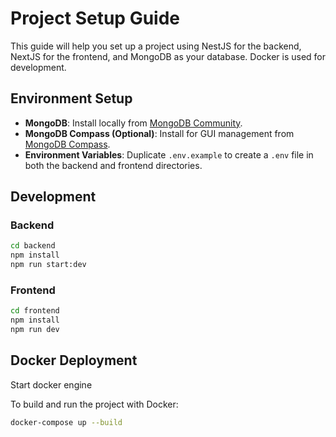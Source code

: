 # Project Setup Guide

This guide will help you set up a project using NestJS for the backend, NextJS for the frontend, and MongoDB as your database. Docker is used for development.

## Environment Setup

- **MongoDB**: Install locally from [MongoDB Community](https://www.mongodb.com/try/download/community).
- **MongoDB Compass (Optional)**: Install for GUI management from [MongoDB Compass](https://www.mongodb.com/try/download/compass).
- **Environment Variables**: Duplicate `.env.example` to create a `.env` file in both the backend and frontend directories.

## Development

### Backend
```bash
cd backend
npm install
npm run start:dev
```

### Frontend
```bash
cd frontend
npm install
npm run dev
```

## Docker Deployment
Start docker engine

To build and run the project with Docker:
```bash
docker-compose up --build
```
